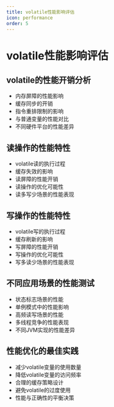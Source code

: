 ```yaml
---
title: volatile性能影响评估
icon: performance
order: 5
---
```


# volatile性能影响评估

## volatile的性能开销分析

- 内存屏障的性能影响
- 缓存同步的开销
- 指令重排限制的影响
- 与普通变量的性能对比
- 不同硬件平台的性能差异

## 读操作的性能特性

- volatile读的执行过程
- 缓存失效的影响
- 读屏障的性能开销
- 读操作的优化可能性
- 读多写少场景的性能表现

## 写操作的性能特性

- volatile写的执行过程
- 缓存刷新的影响
- 写屏障的性能开销
- 写操作的优化可能性
- 写多读少场景的性能表现

## 不同应用场景的性能测试

- 状态标志场景的性能
- 单例模式中的性能影响
- 高频读写场景的性能
- 多线程竞争的性能表现
- 不同JVM实现的性能差异

## 性能优化的最佳实践

- 减少volatile变量的使用数量
- 降低volatile变量的访问频率
- 合理的缓存策略设计
- 避免volatile的过度使用
- 性能与正确性的平衡决策
